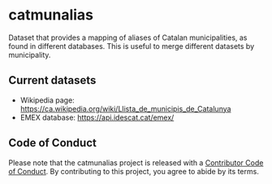# catmunalias

Dataset that provides a mapping of aliases of Catalan municipalities, as found in different databases. This is useful to merge different datasets by municipality.

## Current datasets

* Wikipedia page: https://ca.wikipedia.org/wiki/Llista_de_municipis_de_Catalunya
* EMEX database: https://api.idescat.cat/emex/

## Code of Conduct

Please note that the catmunalias project is released with a [Contributor Code of Conduct](https://contributor-covenant.org/version/2/0/CODE_OF_CONDUCT.html). By contributing to this project, you agree to abide by its terms.

